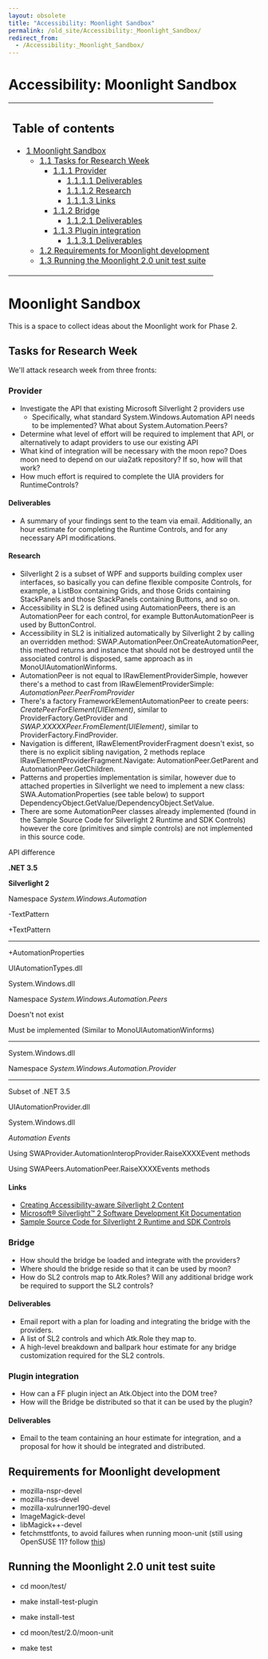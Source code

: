 ```yaml
---
layout: obsolete
title: "Accessibility: Moonlight Sandbox"
permalink: /old_site/Accessibility:_Moonlight_Sandbox/
redirect_from:
  - /Accessibility:_Moonlight_Sandbox/
---
```


Accessibility: Moonlight Sandbox
================================

<table>
<col width="100%" />
<tbody>
<tr class="odd">
<td align="left"><h2>Table of contents</h2>
<ul>
<li><a href="#Moonlight_Sandbox">1 Moonlight Sandbox</a>
<ul>
<li><a href="#Tasks_for_Research_Week">1.1 Tasks for Research Week</a>
<ul>
<li><a href="#Provider">1.1.1 Provider</a>
<ul>
<li><a href="#Deliverables">1.1.1.1 Deliverables</a></li>
<li><a href="#Research">1.1.1.2 Research</a></li>
<li><a href="#Links">1.1.1.3 Links</a></li>
</ul></li>
<li><a href="#Bridge">1.1.2 Bridge</a>
<ul>
<li><a href="#Deliverables_2">1.1.2.1 Deliverables</a></li>
</ul></li>
<li><a href="#Plugin_integration">1.1.3 Plugin integration</a>
<ul>
<li><a href="#Deliverables_3">1.1.3.1 Deliverables</a></li>
</ul></li>
</ul></li>
<li><a href="#Requirements_for_Moonlight_development">1.2 Requirements for Moonlight development</a></li>
<li><a href="#Running_the_Moonlight_2.0_unit_test_suite">1.3 Running the Moonlight 2.0 unit test suite</a></li>
</ul></li>
</ul></td>
</tr>
</tbody>
</table>

Moonlight Sandbox
=================

This is a space to collect ideas about the Moonlight work for Phase 2.

Tasks for Research Week
-----------------------

We'll attack research week from three fronts:

### Provider

-   Investigate the API that existing Microsoft Silverlight 2 providers use
    -   Specifically, what standard System.Windows.Automation API needs to be implemented? What about System.Automation.Peers?
-   Determine what level of effort will be required to implement that API, or alternatively to adapt providers to use our existing API
-   What kind of integration will be necessary with the moon repo? Does moon need to depend on our uia2atk repository? If so, how will that work?
-   How much effort is required to complete the UIA providers for RuntimeControls?

#### Deliverables

-   A summary of your findings sent to the team via email. Additionally, an hour estimate for completing the Runtime Controls, and for any necessary API modifications.

#### Research

-   Silverlight 2 is a subset of WPF and supports building complex user interfaces, so basically you can define flexible composite Controls, for example, a ListBox containing Grids, and those Grids containing StackPanels and those StackPanels containing Buttons, and so on.
-   Accessibility in SL2 is defined using AutomationPeers, there is an AutomationPeer for each control, for example ButtonAutomationPeer is used by ButtonControl.
-   Accessibility in SL2 is initialized automatically by Silverlight 2 by calling an overridden method: SWAP.AutomationPeer.OnCreateAutomationPeer, this method returns and instance that should not be destroyed until the associated control is disposed, same approach as in MonoUIAutomationWinforms.
-   AutomationPeer is not equal to IRawElementProviderSimple, however there's a method to cast from IRawElementProviderSimple: *AutomationPeer.PeerFromProvider*
-   There's a factory FrameworkElementAutomationPeer to create peers: *CreatePeerForElement(UIElement)*, similar to ProviderFactory.GetProvider and *SWAP.XXXXXPeer.FromElement(UIElement)*, similar to ProviderFactory.FindProvider.
-   Navigation is different, IRawElementProviderFragment doesn't exist, so there is no explicit sibling navigation, 2 methods replace IRawElementProviderFragment.Navigate: AutomationPeer.GetParent and AutomationPeer.GetChildren.
-   Patterns and properties implementation is similar, however due to attached properties in Silverlight we need to implement a new class: SWA.AutomationProperties (see table below) to support DependencyObject.GetValue/DependencyObject.SetValue.
-   There are some AutomationPeer classes already implemented (found in the Sample Source Code for Silverlight 2 Runtime and SDK Controls) however the core (primitives and simple controls) are not implemented in this source code.

API difference

**.NET 3.5**

**Silverlight 2**

Namespace *System.Windows.Automation*

-TextPattern

+TextPattern

---

+AutomationProperties

UIAutomationTypes.dll

System.Windows.dll

Namespace *System.Windows.Automation.Peers*

Doesn't not exist

Must be implemented (Similar to MonoUIAutomationWinforms)

---

System.Windows.dll

Namespace *System.Windows.Automation.Provider*

---

Subset of .NET 3.5

UIAutomationProvider.dll

System.Windows.dll

*Automation Events*

Using SWAProvider.AutomationInteropProvider.RaiseXXXXEvent methods

Using SWAPeers.AutomationPeer.RaiseXXXXEvents methods

#### Links

-   [Creating Accessibility-aware Silverlight 2 Content](http://www.code-magazine.com/Article.aspx?quickid=0810062)
-   [Microsoft® Silverlight™ 2 Software Development Kit Documentation](http://www.microsoft.com/Downloads/details.aspx?familyid=BCE7684A-507B-4FC6-BC99-6933CD690CAB&displaylang=en)
-   [Sample Source Code for Silverlight 2 Runtime and SDK Controls](http://www.microsoft.com/downloads/details.aspx?FamilyID=EB83ED4C-AC85-4DE9-8395-285628EE2254&displaylang=en)

### Bridge

-   How should the bridge be loaded and integrate with the providers?
-   Where should the bridge reside so that it can be used by moon?
-   How do SL2 controls map to Atk.Roles? Will any additional bridge work be required to support the SL2 controls?

#### Deliverables

-   Email report with a plan for loading and integrating the bridge with the providers.
-   A list of SL2 controls and which Atk.Role they map to.
-   A high-level breakdown and ballpark hour estimate for any bridge customization required for the SL2 controls.

### Plugin integration

-   How can a FF plugin inject an Atk.Object into the DOM tree?
-   How will the Bridge be distributed so that it can be used by the plugin?

#### Deliverables

-   Email to the team containing an hour estimate for integration, and a proposal for how it should be integrated and distributed.

Requirements for Moonlight development
--------------------------------------

-   mozilla-nspr-devel
-   mozilla-nss-devel
-   mozilla-xulrunner190-devel
-   ImageMagick-devel
-   libMagick++-devel
-   fetchmsttfonts, to avoid failures when running moon-unit (still using OpenSUSE 11? follow [this](http://www.benkevan.com/blog/installing-microsoft-fonts-on-opensuse-110/))

Running the Moonlight 2.0 unit test suite
-----------------------------------------

-   cd moon/test/
-   make install-test-plugin
-   make install-test

-   cd moon/test/2.0/moon-unit
-   make test


